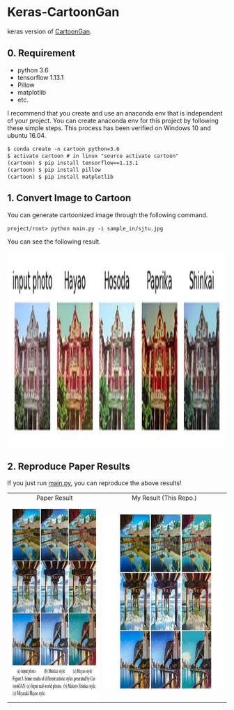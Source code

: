 # Keras-CartoonGan

keras version of [CartoonGan](http://openaccess.thecvf.com/content_cvpr_2018/papers/Chen_CartoonGAN_Generative_Adversarial_CVPR_2018_paper.pdf).


## 0. Requirement

* python 3.6
* tensorflow 1.13.1
* Pillow
* matplotlib
* etc.

I recommend that you create and use an anaconda env that is independent of your project. You can create anaconda env for this project by following these simple steps. This process has been verified on Windows 10 and ubuntu 16.04.

```
$ conda create -n cartoon python=3.6
$ activate cartoon # in linux "source activate cartoon"
(cartoon) $ pip install tensorflow==1.13.1
(cartoon) $ pip install pillow
(cartoon) $ pip install matplotlib
```

## 1. Convert Image to Cartoon

You can generate cartoonized image through the following command.

```
project/root> python main.py -i sample_in/sjtu.jpg
```

You can see the following result.

<img src = 'assets/sample_out.jpg' height = '450px'>


## 2. Reproduce Paper Results

<table align='center'>
<tr align='center'>
<td> Paper Result </td>
<td> My Result (This Repo.) </td>
</tr>
<tr align='bottom'>
<td><img src = 'assets/paper.jpg' height = '450px'>
<td><img src = 'assets/reproduce.jpg' height = '400px'>
</tr>

If you just run [main.py](https://github.com/penny4860/Keras-CartoonGan/blob/master/main.py), you can reproduce the above results!


